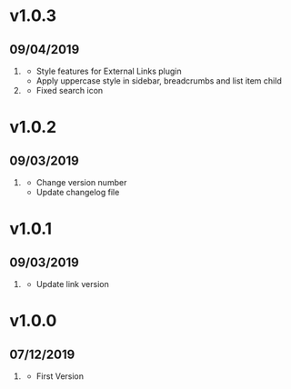 # v1.0.3
## 09/04/2019

1. [](#improved)
    * Style features for External Links plugin
    * Apply uppercase style in sidebar, breadcrumbs and list item child
1. [](#bugfix)
    * Fixed search icon

# v1.0.2
## 09/03/2019

1. [](#improved)
    * Change version number
    * Update changelog file

# v1.0.1
## 09/03/2019

1. [](#improved)
    * Update link version
    
# v1.0.0
## 07/12/2019

1. [](#new)
    * First Version
